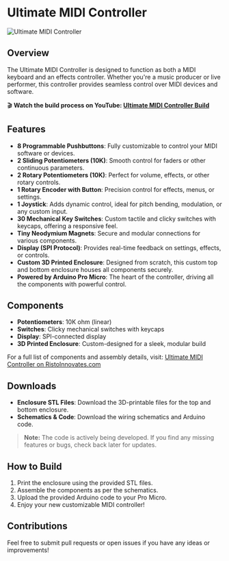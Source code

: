 # Ultimate MIDI Controller

![Ultimate MIDI Controller](https://ristoinnovates.com/wp-content/uploads/2024/06/UltimateMidiController.png)

## Overview

The Ultimate MIDI Controller is designed to function as both a MIDI keyboard and an effects controller. Whether you're a music producer or live performer, this controller provides seamless control over MIDI devices and software.

🎬 **Watch the build process on YouTube: [Ultimate MIDI Controller Build](https://www.youtube.com/watch?v=xiZ_aWyoJGo)**

## Features

- **8 Programmable Pushbuttons**: Fully customizable to control your MIDI software or devices.
- **2 Sliding Potentiometers (10K)**: Smooth control for faders or other continuous parameters.
- **2 Rotary Potentiometers (10K)**: Perfect for volume, effects, or other rotary controls.
- **1 Rotary Encoder with Button**: Precision control for effects, menus, or settings.
- **1 Joystick**: Adds dynamic control, ideal for pitch bending, modulation, or any custom input.
- **30 Mechanical Key Switches**: Custom tactile and clicky switches with keycaps, offering a responsive feel.
- **Tiny Neodymium Magnets**: Secure and modular connections for various components.
- **Display (SPI Protocol)**: Provides real-time feedback on settings, effects, or controls.
- **Custom 3D Printed Enclosure**: Designed from scratch, this custom top and bottom enclosure houses all components securely.
- **Powered by Arduino Pro Micro**: The heart of the controller, driving all the components with powerful control.

## Components

- **Potentiometers**: 10K ohm (linear)
- **Switches**: Clicky mechanical switches with keycaps
- **Display**: SPI-connected display
- **3D Printed Enclosure**: Custom-designed for a sleek, modular build

For a full list of components and assembly details, visit: [Ultimate MIDI Controller on RistoInnovates.com](https://ristoinnovates.com/product/ultimate-midi-controller/)

## Downloads

- **Enclosure STL Files**: Download the 3D-printable files for the top and bottom enclosure.
- **Schematics & Code**: Download the wiring schematics and Arduino code.

> **Note:** The code is actively being developed. If you find any missing features or bugs, check back later for updates.

## How to Build

1. Print the enclosure using the provided STL files.
2. Assemble the components as per the schematics.
3. Upload the provided Arduino code to your Pro Micro.
4. Enjoy your new customizable MIDI controller!

## Contributions

Feel free to submit pull requests or open issues if you have any ideas or improvements!
